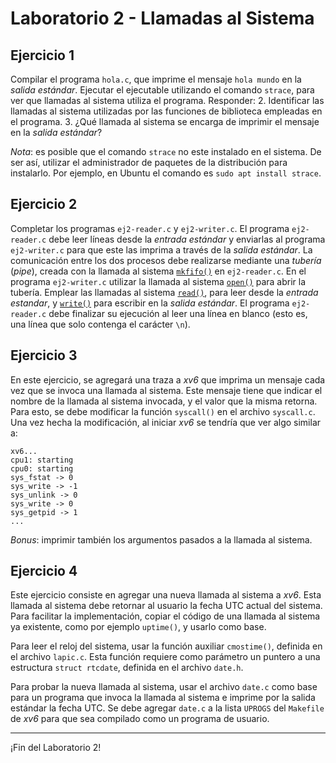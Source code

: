 # Laboratorio 2 - Llamadas al Sistema

## Ejercicio 1
Compilar el programa `hola.c`, que imprime el mensaje `hola mundo` en la _salida estándar_. Ejecutar el ejecutable utilizando el comando `strace`, para ver que llamadas al sistema utiliza el programa. Responder:
2. Identificar las llamadas al sistema utilizadas por las funciones de biblioteca empleadas en el programa.
3. ¿Qué llamada al sistema se encarga de imprimir el mensaje en la _salida estándar_?

_Nota_: es posible que el comando `strace` no este instalado en el sistema. De ser así, utilizar el administrador de paquetes de la distribución para instalarlo. Por ejemplo, en Ubuntu el comando es `sudo apt install strace`.

## Ejercicio 2
Completar los programas `ej2-reader.c` y `ej2-writer.c`. El programa `ej2-reader.c` debe leer líneas desde la _entrada estándar_ y enviarlas al programa `ej2-writer.c` para que este las imprima a través de la _salida estándar_. La comunicación entre los dos procesos debe realizarse mediante una *tubería* (_pipe_), creada con la llamada al sistema [`mkfifo()`](http://man7.org/linux/man-pages/man3/mkfifo.3.html) en `ej2-reader.c`. En el programa `ej2-writer.c` utilizar la llamada al sistema [`open()`](http://man7.org/linux/man-pages/man2/open.2.html) para abrir la tubería. Emplear las llamadas al sistema [`read()`](http://man7.org/linux/man-pages/man2/read.2.html), para leer desde la _entrada estandar_, y [`write()`](http://man7.org/linux/man-pages/man2/write.2.html) para escribir en la _salida estándar_. El programa `ej2-reader.c` debe finalizar su ejecución al leer una línea en blanco (esto es, una línea que solo contenga el carácter `\n`).

## Ejercicio 3
En este ejercicio, se agregará una traza a _xv6_ que imprima un mensaje cada vez que se invoca una llamada al sistema. Este mensaje tiene que indicar el nombre de la llamada al sistema invocada, y el valor que la misma retorna. Para esto, se debe modificar la función `syscall()` en el archivo `syscall.c`. Una vez hecha la modificación, al iniciar _xv6_ se tendría que ver algo similar a:
```
xv6...
cpu1: starting
cpu0: starting
sys_fstat -> 0
sys_write -> -1
sys_unlink -> 0
sys_write -> 0
sys_getpid -> 1
...
```
_Bonus_: imprimir también los argumentos pasados a la llamada al sistema.

## Ejercicio 4
Este ejercicio consiste en agregar una nueva llamada al sistema a _xv6_. Esta llamada al sistema debe retornar al usuario la fecha UTC actual del sistema. Para facilitar la implementación, copiar el código de una llamada al sistema ya existente, como por ejemplo `uptime()`, y usarlo como base.

Para leer el reloj del sistema, usar la función auxiliar `cmostime()`, definida en el archivo `lapic.c`. Esta función requiere como parámetro un puntero a una estructura `struct rtcdate`, definida en el archivo `date.h`.

Para probar la nueva llamada al sistema, usar el archivo `date.c` como base para un programa que invoca la llamada al sistema e imprime por la salida estándar la fecha UTC. Se debe agregar `date.c` a la lista  `UPROGS` del `Makefile` de _xv6_ para que sea compilado como un programa de usuario.

---

¡Fin del Laboratorio 2!